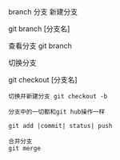 branch 分支
新建分支

git branch [分支名]

  查看分支 git branch
  
  切换分支
  
  git checkout [分支名]
  
    切换并新建分支 git checkout -b
	
	分支中的一切都和git hub操作一样
	
	git add |commit| status| push
	
	合并分支
	git merge